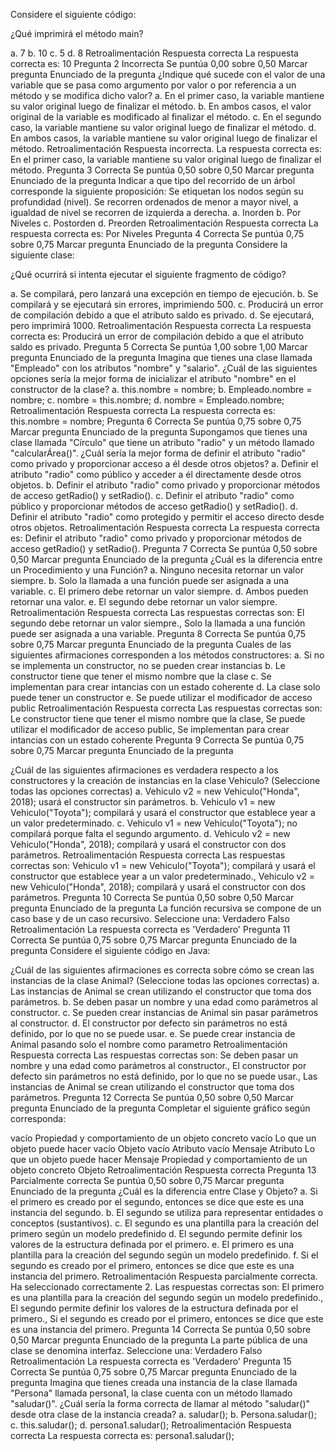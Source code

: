 Considere el siguiente código: 
 
¿Qué imprimirá el método main?
 
a. 
7
b. 
10
c. 
5
d. 
8
Retroalimentación
Respuesta correcta
La respuesta correcta es: 10
Pregunta 2
Incorrecta
Se puntúa 0,00 sobre 0,50
Marcar pregunta
Enunciado de la pregunta
¿Indique qué sucede con el valor de una variable que se pasa como argumento por valor o por referencia a un método y se modifica dicho valor?
a. 
En el primer caso, la variable mantiene su valor original luego de finalizar el método.
b. 
En ambos casos, el valor original de la variable es modificado al finalizar el método.
c. 
En el segundo caso, la variable mantiene su valor original luego de finalizar el método.
d. 
En ambos casos, la variable mantiene su valor original luego de finalizar el método.
Retroalimentación
Respuesta incorrecta.
La respuesta correcta es: En el primer caso, la variable mantiene su valor original luego de finalizar el método.
Pregunta 3
Correcta
Se puntúa 0,50 sobre 0,50
Marcar pregunta
Enunciado de la pregunta
Indicar a que tipo del recorrido de un árbol corresponde la siguiente proposición:
Se etiquetan los nodos según su profundidad (nivel). Se recorren ordenados de menor a mayor nivel, a igualdad de nivel se recorren de izquierda a derecha.
a. 
Inorden
b. 
Por Niveles
c. 
Postorden
d. 
Preorden
Retroalimentación
Respuesta correcta
La respuesta correcta es: Por Niveles
Pregunta 4
Correcta
Se puntúa 0,75 sobre 0,75
Marcar pregunta
Enunciado de la pregunta
Considere la siguiente clase:
 
¿Qué ocurrirá si intenta ejecutar el siguiente fragmento de código?
 
a. 
Se compilará, pero lanzará una excepción en tiempo de ejecución.
b. 
Se compilará y se ejecutará sin errores, imprimiendo 500.
c. 
Producirá un error de compilación debido a que el atributo saldo es privado.
d. 
Se ejecutará, pero imprimirá 1000.
Retroalimentación
Respuesta correcta
La respuesta correcta es: Producirá un error de compilación debido a que el atributo saldo es privado.
Pregunta 5
Correcta
Se puntúa 1,00 sobre 1,00
Marcar pregunta
Enunciado de la pregunta
Imagina que tienes una clase llamada "Empleado" con los atributos "nombre" y "salario". ¿Cuál de las siguientes opciones sería la mejor forma de inicializar el atributo "nombre" en el constructor de la clase?
a. 
this.nombre = nombre;
b. 
Empleado.nombre = nombre;
c. 
nombre = this.nombre;
d. 
nombre = Empleado.nombre;
Retroalimentación
Respuesta correcta
La respuesta correcta es: this.nombre = nombre;
Pregunta 6
Correcta
Se puntúa 0,75 sobre 0,75
Marcar pregunta
Enunciado de la pregunta
Supongamos que tienes una clase llamada "Círculo" que tiene un atributo "radio" y un método llamado "calcularÁrea()". ¿Cuál sería la mejor forma de definir el atributo "radio" como privado y proporcionar acceso a él desde otros objetos?
a. 
Definir el atributo "radio" como público y acceder a él directamente desde otros objetos.
b. 
Definir el atributo "radio" como privado y proporcionar métodos de acceso getRadio() y setRadio().
c. 
Definir el atributo "radio" como público y proporcionar métodos de acceso getRadio() y setRadio().
d. 
Definir el atributo "radio" como protegido y permitir el acceso directo desde otros objetos.
Retroalimentación
Respuesta correcta
La respuesta correcta es: Definir el atributo "radio" como privado y proporcionar métodos de acceso getRadio() y setRadio().
Pregunta 7
Correcta
Se puntúa 0,50 sobre 0,50
Marcar pregunta
Enunciado de la pregunta
¿Cuál es la diferencia entre un Procedimiento y una Función?
a. 
Ninguno necesita retornar un valor siempre.
b. 
Solo la llamada a una función puede ser asignada a una variable.
c. 
El primero debe retornar un valor siempre.
d. 
Ambos pueden retornar una valor.
e. 
El segundo debe retornar un valor siempre.
Retroalimentación
Respuesta correcta
Las respuestas correctas son: El segundo debe retornar un valor siempre., Solo la llamada a una función puede ser asignada a una variable.
Pregunta 8
Correcta
Se puntúa 0,75 sobre 0,75
Marcar pregunta
Enunciado de la pregunta
Cuales de las siguientes afirmaciones corresponden a los métodos constructores:
a. 
Si no se implementa un constructor, no se pueden crear instancias
b. 
Le constructor tiene que tener el mismo nombre que la clase
c. 
Se implementan para crear intancias con un estado coherente
d. 
La clase solo puede tener un constructor
e. 
Se puede utilizar el modificador de acceso public
Retroalimentación
Respuesta correcta
Las respuestas correctas son: Le constructor tiene que tener el mismo nombre que la clase, Se puede utilizar el modificador de acceso public, Se implementan para crear intancias con un estado coherente
Pregunta 9
Correcta
Se puntúa 0,75 sobre 0,75
Marcar pregunta
Enunciado de la pregunta
 
¿Cuál de las siguientes afirmaciones es verdadera respecto a los constructores y la creación de instancias en la clase Vehiculo? (Seleccione todas las opciones correctas)
a. 
Vehiculo v2 = new Vehiculo("Honda", 2018); usará el constructor sin parámetros.
b. 
Vehiculo v1 = new Vehiculo("Toyota"); compilará y usará el constructor que establece year a un valor predeterminado.
c. 
Vehiculo v1 = new Vehiculo("Toyota"); no compilará porque falta el segundo argumento.
d. 
Vehiculo v2 = new Vehiculo("Honda", 2018); compilará y usará el constructor con dos parámetros.
Retroalimentación
Respuesta correcta
Las respuestas correctas son: Vehiculo v1 = new Vehiculo("Toyota"); compilará y usará el constructor que establece year a un valor predeterminado., Vehiculo v2 = new Vehiculo("Honda", 2018); compilará y usará el constructor con dos parámetros.
Pregunta 10
Correcta
Se puntúa 0,50 sobre 0,50
Marcar pregunta
Enunciado de la pregunta
La función recursiva se compone de un caso base y de un caso recursivo.
Seleccione una:
Verdadero 
Falso 
Retroalimentación
La respuesta correcta es 'Verdadero'
Pregunta 11
Correcta
Se puntúa 0,75 sobre 0,75
Marcar pregunta
Enunciado de la pregunta
Considere el siguiente código en Java:
 
 
¿Cuál de las siguientes afirmaciones es correcta sobre cómo se crean las instancias de la clase Animal? (Seleccione todas las opciones correctas)
a. 
Las instancias de Animal se crean utilizando el constructor que toma dos parámetros.
b. 
Se deben pasar un nombre y una edad como parámetros al constructor.
c. 
Se pueden crear instancias de Animal sin pasar parámetros al constructor.
d. 
El constructor por defecto sin parámetros no está definido, por lo que no se puede usar.
e. 
Se puede crear instancia de Animal pasando solo el nombre como parametro
Retroalimentación
Respuesta correcta
Las respuestas correctas son: Se deben pasar un nombre y una edad como parámetros al constructor., El constructor por defecto sin parámetros no está definido, por lo que no se puede usar., Las instancias de Animal se crean utilizando el constructor que toma dos parámetros.
Pregunta 12
Correcta
Se puntúa 0,50 sobre 0,50
Marcar pregunta
Enunciado de la pregunta
Completar el siguiente gráfico según corresponda:
 
vacío 
Propiedad y comportamiento de un objeto concreto
vacío 
Lo que un objeto puede hacer
vacío 
Objeto
vacío 
Atributo
vacío 
Mensaje
Atributo
Lo que un objeto puede hacer
Mensaje
Propiedad y comportamiento de un objeto concreto
Objeto
Retroalimentación
Respuesta correcta
Pregunta 13
Parcialmente correcta
Se puntúa 0,50 sobre 0,75
Marcar pregunta
Enunciado de la pregunta
¿Cuál es la diferencia entre Clase y Objeto?
a. 
Si el primero es creado por el segundo, entonces se dice que este es una instancia del segundo.
b. 
El segundo se utiliza para representar entidades o conceptos (sustantivos).
c. 
El segundo es una plantilla para la creación del primero según un modelo predefinido
d. 
El segundo permite definir los valores de la estructura definada por el primero.
e. 
El primero es una plantilla para la creación del segundo según un modelo predefinido.
f. 
Si el segundo es creado por el primero, entonces se dice que este es una instancia del primero.
Retroalimentación
Respuesta parcialmente correcta.
Ha seleccionado correctamente 2.
Las respuestas correctas son: El primero es una plantilla para la creación del segundo según un modelo predefinido., El segundo permite definir los valores de la estructura definada por el primero., Si el segundo es creado por el primero, entonces se dice que este es una instancia del primero.
Pregunta 14
Correcta
Se puntúa 0,50 sobre 0,50
Marcar pregunta
Enunciado de la pregunta
La parte pública de una clase se denomina  interfaz.
Seleccione una:
Verdadero 
Falso 
Retroalimentación
La respuesta correcta es 'Verdadero'
Pregunta 15
Correcta
Se puntúa 0,75 sobre 0,75
Marcar pregunta
Enunciado de la pregunta
Imagina que tienes creada una instancia de la clase llamada "Persona" llamada persona1, la clase cuenta con un método llamado "saludar()". ¿Cuál sería la forma correcta de llamar al método "saludar()" desde otra clase de la instancia creada?
a. 
saludar();
b. 
Persona.saludar();
c. 
this.saludar();
d. 
persona1.saludar();
Retroalimentación
Respuesta correcta
La respuesta correcta es: persona1.saludar();
